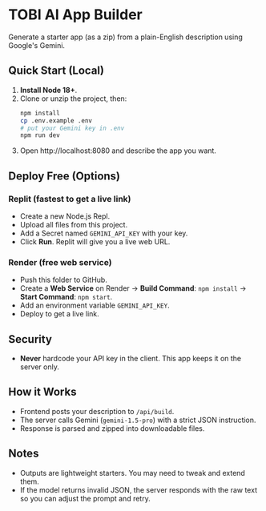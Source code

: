 # TOBI AI App Builder

Generate a starter app (as a zip) from a plain-English description using Google's Gemini.

## Quick Start (Local)
1. **Install Node 18+**.
2. Clone or unzip the project, then:
   ```bash
   npm install
   cp .env.example .env
   # put your Gemini key in .env
   npm run dev
   ```
3. Open http://localhost:8080 and describe the app you want.

## Deploy Free (Options)
### Replit (fastest to get a live link)
- Create a new Node.js Repl.
- Upload all files from this project.
- Add a Secret named `GEMINI_API_KEY` with your key.
- Click **Run**. Replit will give you a live web URL.

### Render (free web service)
- Push this folder to GitHub.
- Create a **Web Service** on Render → **Build Command**: `npm install` → **Start Command**: `npm start`.
- Add an environment variable `GEMINI_API_KEY`.
- Deploy to get a live link.

## Security
- **Never** hardcode your API key in the client. This app keeps it on the server only.

## How it Works
- Frontend posts your description to `/api/build`.
- The server calls Gemini (`gemini-1.5-pro`) with a strict JSON instruction.
- Response is parsed and zipped into downloadable files.

## Notes
- Outputs are lightweight starters. You may need to tweak and extend them.
- If the model returns invalid JSON, the server responds with the raw text so you can adjust the prompt and retry.
